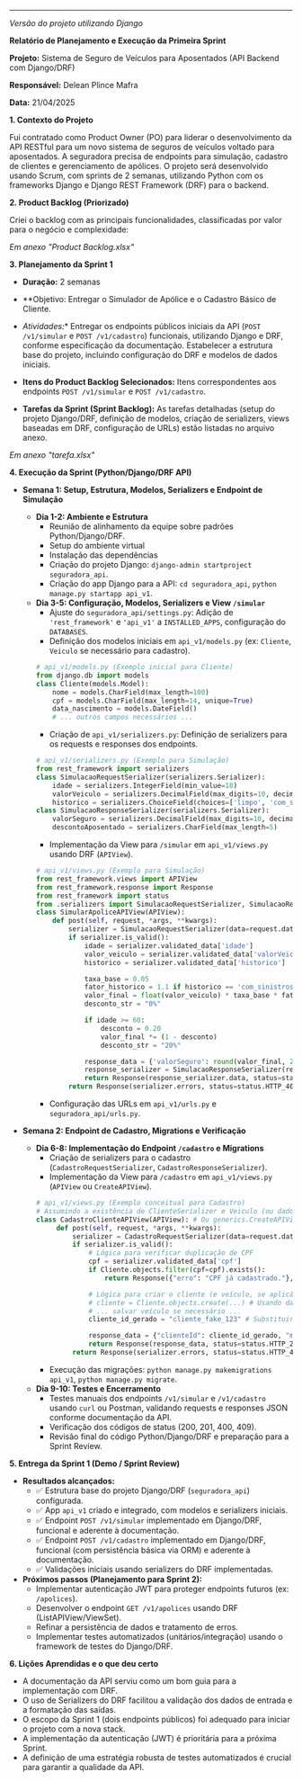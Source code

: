 ---

*Versão do projeto utilizando Django*

**Relatório de Planejamento e Execução da Primeira Sprint**

**Projeto:** Sistema de Seguro de Veículos para Aposentados (API Backend com Django/DRF)

**Responsável:** Delean Plince Mafra

**Data:** 21/04/2025

**1. Contexto do Projeto**

Fui contratado como Product Owner (PO) para liderar o desenvolvimento da API RESTful para um novo sistema de seguros de veículos voltado para aposentados. A seguradora precisa de endpoints para simulação, cadastro de clientes e gerenciamento de apólices. O projeto será desenvolvido usando Scrum, com sprints de 2 semanas, utilizando Python com os frameworks Django e Django REST Framework (DRF) para o backend.

**2. Product Backlog (Priorizado)**

Criei o backlog com as principais funcionalidades, classificadas por valor para o negócio e complexidade:

*Em anexo "Product Backlog.xlsx"*

**3. Planejamento da Sprint 1**

*   **Duração:** 2 semanas
*   **Objetivo: Entregar o Simulador de Apólice e o Cadastro Básico de Cliente.


*   *Atividades:** Entregar os endpoints públicos iniciais da API (`POST /v1/simular` e `POST /v1/cadastro`) funcionais, utilizando Django e DRF, conforme especificação da documentação. Estabelecer a estrutura base do projeto, incluindo configuração do DRF e modelos de dados iniciais.
*   **Itens do Product Backlog Selecionados:** Itens correspondentes aos endpoints `POST /v1/simular` e `POST /v1/cadastro`.
*   **Tarefas da Sprint (Sprint Backlog):** As tarefas detalhadas (setup do projeto Django/DRF, definição de modelos, criação de serializers, views baseadas em DRF, configuração de URLs) estão listadas no arquivo anexo.

*Em anexo "tarefa.xlsx"*

**4. Execução da Sprint (Python/Django/DRF API)**

*   **Semana 1: Setup, Estrutura, Modelos, Serializers e Endpoint de Simulação**
    *   **Dia 1-2: Ambiente e Estrutura**
        *   Reunião de alinhamento da equipe sobre padrões Python/Django/DRF.
        *   Setup do ambiente virtual
        *   Instalação das dependências
        *   Criação do projeto Django: `django-admin startproject seguradora_api`.
        *   Criação do app Django para a API: `cd seguradora_api`, `python manage.py startapp api_v1`.
    *   **Dia 3-5: Configuração, Modelos, Serializers e View `/simular`**
        *   Ajuste do `seguradora_api/settings.py`: Adição de `'rest_framework'` e `'api_v1'` a `INSTALLED_APPS`, configuração do `DATABASES`.
        *   Definição dos modelos iniciais em `api_v1/models.py` (ex: `Cliente`, `Veiculo` se necessário para cadastro).
        ```python
        # api_v1/models.py (Exemplo inicial para Cliente)
        from django.db import models
        class Cliente(models.Model):
            nome = models.CharField(max_length=100)
            cpf = models.CharField(max_length=14, unique=True)
            data_nascimento = models.DateField()
            # ... outros campos necessários ...
        ```
        *   Criação de `api_v1/serializers.py`: Definição de serializers para os requests e responses dos endpoints.
        ```python
        # api_v1/serializers.py (Exemplo para Simulação)
        from rest_framework import serializers
        class SimulacaoRequestSerializer(serializers.Serializer):
            idade = serializers.IntegerField(min_value=18)
            valorVeiculo = serializers.DecimalField(max_digits=10, decimal_places=2, min_value=0)
            historico = serializers.ChoiceField(choices=['limpo', 'com_sinistros'])
        class SimulacaoResponseSerializer(serializers.Serializer):
            valorSeguro = serializers.DecimalField(max_digits=10, decimal_places=2)
            descontoAposentado = serializers.CharField(max_length=5)
        ```
        *   Implementação da View para `/simular` em `api_v1/views.py` usando DRF (`APIView`).
        ```python
        # api_v1/views.py (Exemplo para Simulação)
        from rest_framework.views import APIView
        from rest_framework.response import Response
        from rest_framework import status
        from .serializers import SimulacaoRequestSerializer, SimulacaoResponseSerializer
        class SimularApoliceAPIView(APIView):
            def post(self, request, *args, **kwargs):
                serializer = SimulacaoRequestSerializer(data=request.data)
                if serializer.is_valid():
                    idade = serializer.validated_data['idade']
                    valor_veiculo = serializer.validated_data['valorVeiculo']
                    historico = serializer.validated_data['historico']

                    taxa_base = 0.05
                    fator_historico = 1.1 if historico == 'com_sinistros' else 1.0
                    valor_final = float(valor_veiculo) * taxa_base * fator_historico
                    desconto_str = "0%"

                    if idade >= 60:
                        desconto = 0.20
                        valor_final *= (1 - desconto)
                        desconto_str = "20%"

                    response_data = {'valorSeguro': round(valor_final, 2), 'descontoAposentado': desconto_str}
                    response_serializer = SimulacaoResponseSerializer(response_data)
                    return Response(response_serializer.data, status=status.HTTP_200_OK)
                return Response(serializer.errors, status=status.HTTP_400_BAD_REQUEST)
        ```
        *   Configuração das URLs em `api_v1/urls.py` e `seguradora_api/urls.py`.

*   **Semana 2: Endpoint de Cadastro, Migrations e Verificação**
    *   **Dia 6-8: Implementação do Endpoint `/cadastro` e Migrations**
        *   Criação de serializers para o cadastro (`CadastroRequestSerializer`, `CadastroResponseSerializer`).
        *   Implementação da View para `/cadastro` em `api_v1/views.py` (`APIView` ou `CreateAPIView`).
        ```python
        # api_v1/views.py (Exemplo conceitual para Cadastro)
        # Assumindo a existência de ClienteSerializer e Veiculo (ou dados no Cliente)
        class CadastroClienteAPIView(APIView): # Ou generics.CreateAPIView
             def post(self, request, *args, **kwargs):
                 serializer = CadastroRequestSerializer(data=request.data)
                 if serializer.is_valid():
                     # Lógica para verificar duplicação de CPF
                     cpf = serializer.validated_data['cpf']
                     if Cliente.objects.filter(cpf=cpf).exists():
                         return Response({"erro": "CPF já cadastrado."}, status=status.HTTP_409_CONFLICT)

                     # Lógica para criar o cliente (e veículo, se aplicável)
                     # cliente = Cliente.objects.create(...) # Usando dados validados
                     # ... salvar veículo se necessário ...
                     cliente_id_gerado = "cliente_fake_123" # Substituir pelo ID real

                     response_data = {"clienteId": cliente_id_gerado, "mensagem": "Cadastro realizado com sucesso."}
                     return Response(response_data, status=status.HTTP_201_CREATED)
                 return Response(serializer.errors, status=status.HTTP_400_BAD_REQUEST)
        ```
        *   Execução das migrações: `python manage.py makemigrations api_v1`, `python manage.py migrate`.
    *   **Dia 9-10: Testes e Encerramento**
        *   Testes manuais dos endpoints `/v1/simular` e `/v1/cadastro` usando `curl` ou Postman, validando requests e responses JSON conforme documentação da API.
        *   Verificação dos códigos de status (200, 201, 400, 409).
        *   Revisão final do código Python/Django/DRF e preparação para a Sprint Review.

**5. Entrega da Sprint 1 (Demo / Sprint Review)**

*   **Resultados alcançados:**
    *   ✅ Estrutura base do projeto Django/DRF (`seguradora_api`) configurada.
    *   ✅ App `api_v1` criado e integrado, com modelos e serializers iniciais.
    *   ✅ Endpoint `POST /v1/simular` implementado em Django/DRF, funcional e aderente à documentação.
    *   ✅ Endpoint `POST /v1/cadastro` implementado em Django/DRF, funcional (com persistência básica via ORM) e aderente à documentação.
    *   ✅ Validações iniciais usando serializers do DRF implementadas.
*   **Próximos passos (Planejamento para Sprint 2):**
    *   Implementar autenticação JWT para proteger endpoints futuros (ex: `/apolices`).
    *   Desenvolver o endpoint `GET /v1/apolices` usando DRF (ListAPIView/ViewSet).
    *   Refinar a persistência de dados e tratamento de erros.
    *   Implementar testes automatizados (unitários/integração) usando o framework de testes do Django/DRF.

**6. Lições Aprendidas e o que deu certo**

*   A documentação da API serviu como um bom guia para a implementação com DRF.
*   O uso de Serializers do DRF facilitou a validação dos dados de entrada e a formatação das saídas.
*   O escopo da Sprint 1 (dois endpoints públicos) foi adequado para iniciar o projeto com a nova stack.
*   A implementação da autenticação (JWT) é prioritária para a próxima Sprint.
*   A definição de uma estratégia robusta de testes automatizados é crucial para garantir a qualidade da API.
